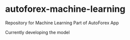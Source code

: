 # autoforex-machine-learning
Repository for Machine Learning Part of AutoForex App

Currently developing the model